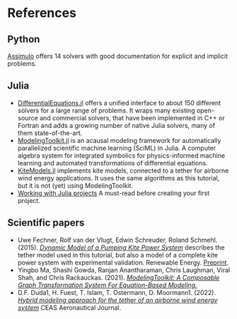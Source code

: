 # References

## Python
[Assimulo](https://jmodelica.org/assimulo/) offers 14 solvers
with good documentation for explicit and implicit problems.

## Julia
- [DifferentialEquations.jl](https://docs.sciml.ai/DiffEqDocs/stable/) offers a unified interface to about 150 different solvers for a large range of problems. It wraps many existing open-source and commercial solvers, that have been implemented in C++ or Fortran and adds a growing number of native Julia solvers, many of them state-of-the-art.
- [ModelingToolkit.jl](https://github.com/SciML/ModelingToolkit.jl) is an acausal modeling framework for automatically parallelized scientific machine learning (SciML) in Julia. A computer algebra system for integrated symbolics for physics-informed machine learning and automated transformations of differential equations. 
- [KiteModels.jl](https://ufechner7.github.io/KiteModels.jl/stable/) implements kite models, connected to a tether for airborne wind energy applications. It uses the same algorithms as this tutorial, but it is not (yet) using ModelingToolkit. 
- [Working with Julia projects](https://ufechner7.github.io/2022/08/16/julia-projects.html) A must-read before creating your first project.

## Scientific papers
- Uwe Fechner, Rolf van der Vlugt, Edwin Schreuder, Roland Schmehl. (2015). [*Dynamic Model of a Pumping Kite Power System*](https://www.sciencedirect.com/science/article/pii/S0960148115003080)  describes the tether model used in this tutorial, but also a model of a complete kite power system with experimental validation. Renewable Energy. [Preprint](http://arxiv.org/abs/1406.6218).
- Yingbo Ma, Shashi Gowda, Ranjan Anantharaman, Chris Laughman, Viral Shah, and Chris Rackauckas. (2021). [*ModelingToolkit: A Composable Graph Transformation System For Equation-Based Modeling.*](https://arxiv.org/abs/2103.05244)
- D.F. Duda1, H. Fuest, T. Islam, T. Ostermann, D. Moormann1. (2022). [*Hybrid modeling approach for the tether of an airborne wind energy system*](https://link.springer.com/article/10.1007/s13272-022-00581-7) CEAS Aeronautical Journal.